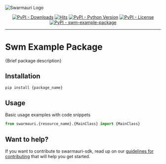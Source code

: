 
![Swarmauri Logo](https://res.cloudinary.com/dbjmpekvl/image/upload/v1730099724/Swarmauri-logo-lockup-2048x757_hww01w.png)

<p align="center">
    <a href="https://pypi.org/project/swm-example-package/">
        <img src="https://img.shields.io/pypi/dm/swm-example-package" alt="PyPI - Downloads"/></a>
    <a href="https://hits.sh/github.com/swarmauri/swarmauri-sdk/tree/master/pkgs/standards/swm_example_package/">
        <img alt="Hits" src="https://hits.sh/github.com/swarmauri/swarmauri-sdk/tree/master/pkgs/standards/swm_example_package.svg"/></a>
    <a href="https://pypi.org/project/swm-example-package/">
        <img src="https://img.shields.io/pypi/pyversions/swm-example-package" alt="PyPI - Python Version"/></a>
    <a href="https://pypi.org/project/swm-example-package/">
        <img src="https://img.shields.io/pypi/l/swm-example-package" alt="PyPI - License"/></a>
    <a href="https://pypi.org/project/swm-example-package/">
        <img src="https://img.shields.io/pypi/v/swm-example-package?label=swm-example-package&color=green" alt="PyPI - swm-example-package"/></a>
</p>

---

# Swm Example Package

{Brief package description}

## Installation

```bash
pip install {package_name}
```

## Usage
Basic usage examples with code snippets
```python
from swarmauri.{resource_name}.{MainClass} import {MainClass}
```
## Want to help?

If you want to contribute to swarmauri-sdk, read up on our [guidelines for contributing](https://github.com/swarmauri/swarmauri-sdk/blob/master/contributing.md) that will help you get started.
